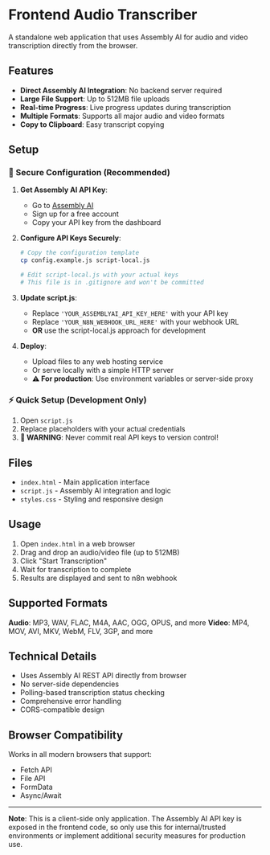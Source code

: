 # Frontend Audio Transcriber

A standalone web application that uses Assembly AI for audio and video transcription directly from the browser.

## Features

- **Direct Assembly AI Integration**: No backend server required
- **Large File Support**: Up to 512MB file uploads
- **Real-time Progress**: Live progress updates during transcription
- **Multiple Formats**: Supports all major audio and video formats
- **Copy to Clipboard**: Easy transcript copying

## Setup

### 🔐 Secure Configuration (Recommended)

1. **Get Assembly AI API Key**:

   - Go to [Assembly AI](https://www.assemblyai.com/)
   - Sign up for a free account
   - Copy your API key from the dashboard

2. **Configure API Keys Securely**:

   ```bash
   # Copy the configuration template
   cp config.example.js script-local.js

   # Edit script-local.js with your actual keys
   # This file is in .gitignore and won't be committed
   ```

3. **Update script.js**:

   - Replace `'YOUR_ASSEMBLYAI_API_KEY_HERE'` with your API key
   - Replace `'YOUR_N8N_WEBHOOK_URL_HERE'` with your webhook URL
   - **OR** use the script-local.js approach for development

4. **Deploy**:
   - Upload files to any web hosting service
   - Or serve locally with a simple HTTP server
   - **⚠️ For production**: Use environment variables or server-side proxy

### ⚡ Quick Setup (Development Only)

1. Open `script.js`
2. Replace placeholders with your actual credentials
3. **🚨 WARNING**: Never commit real API keys to version control!

## Files

- `index.html` - Main application interface
- `script.js` - Assembly AI integration and logic
- `styles.css` - Styling and responsive design

## Usage

1. Open `index.html` in a web browser
2. Drag and drop an audio/video file (up to 512MB)
3. Click "Start Transcription"
4. Wait for transcription to complete
5. Results are displayed and sent to n8n webhook

## Supported Formats

**Audio**: MP3, WAV, FLAC, M4A, AAC, OGG, OPUS, and more
**Video**: MP4, MOV, AVI, MKV, WebM, FLV, 3GP, and more

## Technical Details

- Uses Assembly AI REST API directly from browser
- No server-side dependencies
- Polling-based transcription status checking
- Comprehensive error handling
- CORS-compatible design

## Browser Compatibility

Works in all modern browsers that support:

- Fetch API
- File API
- FormData
- Async/Await

---

**Note**: This is a client-side only application. The Assembly AI API key is exposed in the frontend code, so only use this for internal/trusted environments or implement additional security measures for production use.
